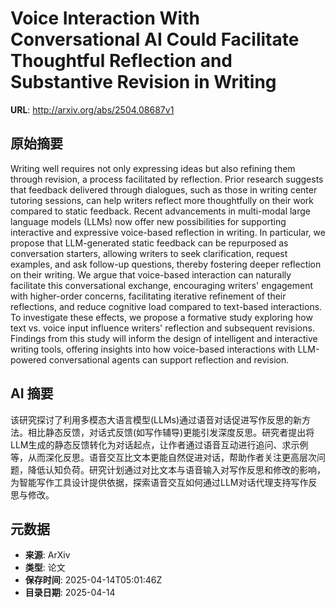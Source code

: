 # Voice Interaction With Conversational AI Could Facilitate Thoughtful Reflection and Substantive Revision in Writing

**URL**: http://arxiv.org/abs/2504.08687v1

## 原始摘要

Writing well requires not only expressing ideas but also refining them
through revision, a process facilitated by reflection. Prior research suggests
that feedback delivered through dialogues, such as those in writing center
tutoring sessions, can help writers reflect more thoughtfully on their work
compared to static feedback. Recent advancements in multi-modal large language
models (LLMs) now offer new possibilities for supporting interactive and
expressive voice-based reflection in writing. In particular, we propose that
LLM-generated static feedback can be repurposed as conversation starters,
allowing writers to seek clarification, request examples, and ask follow-up
questions, thereby fostering deeper reflection on their writing. We argue that
voice-based interaction can naturally facilitate this conversational exchange,
encouraging writers' engagement with higher-order concerns, facilitating
iterative refinement of their reflections, and reduce cognitive load compared
to text-based interactions. To investigate these effects, we propose a
formative study exploring how text vs. voice input influence writers'
reflection and subsequent revisions. Findings from this study will inform the
design of intelligent and interactive writing tools, offering insights into how
voice-based interactions with LLM-powered conversational agents can support
reflection and revision.


## AI 摘要

该研究探讨了利用多模态大语言模型(LLMs)通过语音对话促进写作反思的新方法。相比静态反馈，对话式反馈(如写作辅导)更能引发深度反思。研究者提出将LLM生成的静态反馈转化为对话起点，让作者通过语音互动进行追问、求示例等，从而深化反思。语音交互比文本更能自然促进对话，帮助作者关注更高层次问题，降低认知负荷。研究计划通过对比文本与语音输入对写作反思和修改的影响，为智能写作工具设计提供依据，探索语音交互如何通过LLM对话代理支持写作反思与修改。

## 元数据

- **来源**: ArXiv
- **类型**: 论文
- **保存时间**: 2025-04-14T05:01:46Z
- **目录日期**: 2025-04-14
